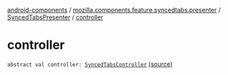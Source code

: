 [android-components](../../index.md) / [mozilla.components.feature.syncedtabs.presenter](../index.md) / [SyncedTabsPresenter](index.md) / [controller](./controller.md)

# controller

`abstract val controller: `[`SyncedTabsController`](../../mozilla.components.feature.syncedtabs.controller/-synced-tabs-controller/index.md) [(source)](https://github.com/mozilla-mobile/android-components/blob/master/components/feature/syncedtabs/src/main/java/mozilla/components/feature/syncedtabs/presenter/SyncedTabsPresenter.kt#L17)